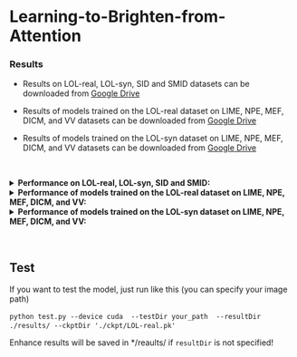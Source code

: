 # Learning-to-Brighten-from-Attention

### Results
- Results on LOL-real, LOL-syn, SID and SMID datasets can be downloaded from [Google Drive](https://drive.google.com/drive/folders/1u0RaFEhRBZAQOIOJ9T3Q3czUVMl5-YXT?usp=sharing)

- Results of models trained on the LOL-real dataset on LIME, NPE, MEF, DICM, and VV datasets can be downloaded from [Google Drive](https://drive.google.com/drive/folders/1tCT7U3sIUb-O60xzgqV43J6IjJKZfHA9?usp=sharing)

- Results of models trained on the LOL-syn dataset on LIME, NPE, MEF, DICM, and VV datasets can be downloaded from [Google Drive](https://drive.google.com/drive/folders/1p6CkkTkw0EmwQy2IM6M_Ns_jXGlW4q-U?usp=sharing)


&nbsp;

<details close>
<summary><b>Performance on LOL-real, LOL-syn, SID and SMID:</b></summary>

![results1](./results/1.png)


</details>


<details close>
<summary><b>Performance of models trained on the LOL-real dataset on LIME, NPE, MEF, DICM, and VV:</b></summary>

![results2](./results/2.png)


</details>


<details close>
<summary><b>Performance of models trained on the LOL-syn dataset on LIME, NPE, MEF, DICM, and VV:</b></summary>

![results3](./results/3.png)

</details>

&nbsp;

##  Test

If you want to test the model, just run like this (you can specify your image path)
```
python test.py --device cuda  --testDir your_path  --resultDir ./results/ --ckptDir './ckpt/LOL-real.pk'
```

Enhance results will be saved in */reaults/ if `resultDir` is not specified!


